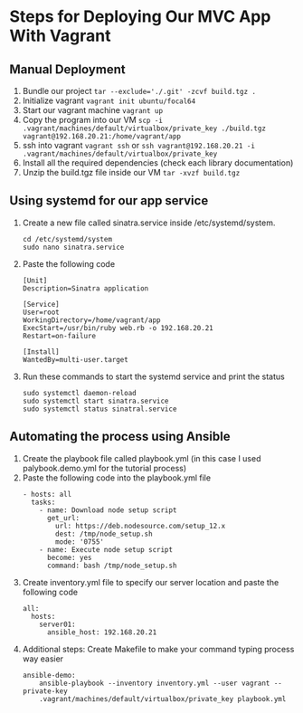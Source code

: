 # Steps for Deploying Our MVC App With Vagrant

## Manual Deployment
1. Bundle our project `tar --exclude='./.git' -zcvf build.tgz .`
2. Initialize vagrant `vagrant init ubuntu/focal64`
3. Start our vagrant machine `vagrant up`
4. Copy the program into our VM `scp -i .vagrant/machines/default/virtualbox/private_key ./build.tgz vagrant@192.168.20.21:/home/vagrant/app`
5. ssh into vagrant `vagrant ssh` or `ssh vagrant@192.168.20.21 -i .vagrant/machines/default/virtualbox/private_key`
6. Install all the required dependencies (check each library documentation)
7. Unzip the build.tgz file inside our VM `tar -xvzf build.tgz`

## Using systemd for our app service
1. Create a new file called sinatra.service inside /etc/systemd/system.
    ```
    cd /etc/systemd/system
    sudo nano sinatra.service
    ```
2. Paste the following code
    ```
    [Unit]
    Description=Sinatra application

    [Service]
    User=root
    WorkingDirectory=/home/vagrant/app
    ExecStart=/usr/bin/ruby web.rb -o 192.168.20.21
    Restart=on-failure

    [Install]
    WantedBy=multi-user.target
    ```
3. Run these commands to start the systemd service and print the status
    ```
    sudo systemctl daemon-reload
    sudo systemctl start sinatra.service
    sudo systemctl status sinatral.service
    ```

## Automating the process using Ansible
1. Create the playbook file called playbook.yml (in this case I used palybook.demo.yml for the tutorial process)
2. Paste the following code into the playbook.yml file
    ```
    - hosts: all
      tasks:
        - name: Download node setup script
          get_url:
            url: https://deb.nodesource.com/setup_12.x
            dest: /tmp/node_setup.sh
            mode: '0755'
        - name: Execute node setup script
          become: yes
          command: bash /tmp/node_setup.sh

    ```
3. Create inventory.yml file to specify our server location and paste the following code
    ```
    all:
      hosts:
        server01:
          ansible_host: 192.168.20.21
    ```
4. Additional steps: Create Makefile to make your command typing process way easier
    ```
    ansible-demo:
        ansible-playbook --inventory inventory.yml --user vagrant --private-key
        .vagrant/machines/default/virtualbox/private_key playbook.yml
    ```
